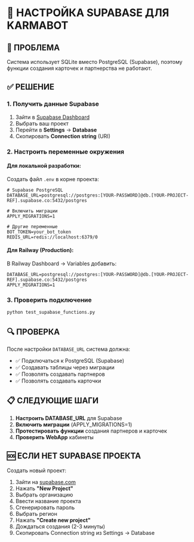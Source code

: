# 🔧 НАСТРОЙКА SUPABASE ДЛЯ KARMABOT

## 🚨 ПРОБЛЕМА
Система использует SQLite вместо PostgreSQL (Supabase), поэтому функции создания карточек и партнерства не работают.

## ✅ РЕШЕНИЕ

### 1. Получить данные Supabase
1. Зайти в [Supabase Dashboard](https://supabase.com/dashboard)
2. Выбрать ваш проект
3. Перейти в **Settings** → **Database**
4. Скопировать **Connection string** (URI)

### 2. Настроить переменные окружения

#### Для локальной разработки:
Создать файл `.env` в корне проекта:
```env
# Supabase PostgreSQL
DATABASE_URL=postgresql://postgres:[YOUR-PASSWORD]@db.[YOUR-PROJECT-REF].supabase.co:5432/postgres

# Включить миграции
APPLY_MIGRATIONS=1

# Другие переменные
BOT_TOKEN=your_bot_token
REDIS_URL=redis://localhost:6379/0
```

#### Для Railway (Production):
В Railway Dashboard → Variables добавить:
```
DATABASE_URL=postgresql://postgres:[YOUR-PASSWORD]@db.[YOUR-PROJECT-REF].supabase.co:5432/postgres
APPLY_MIGRATIONS=1
```

### 3. Проверить подключение
```bash
python test_supabase_functions.py
```

## 🔍 ПРОВЕРКА

После настройки `DATABASE_URL` система должна:
- ✅ Подключаться к PostgreSQL (Supabase)
- ✅ Создавать таблицы через миграции
- ✅ Позволять создавать партнеров
- ✅ Позволять создавать карточки

## 📋 СЛЕДУЮЩИЕ ШАГИ

1. **Настроить DATABASE_URL** для Supabase
2. **Включить миграции** (APPLY_MIGRATIONS=1)
3. **Протестировать функции** создания партнеров и карточек
4. **Проверить WebApp** кабинеты

## 🆘 ЕСЛИ НЕТ SUPABASE ПРОЕКТА

Создать новый проект:
1. Зайти на [supabase.com](https://supabase.com)
2. Нажать **"New Project"**
3. Выбрать организацию
4. Ввести название проекта
5. Сгенерировать пароль
6. Выбрать регион
7. Нажать **"Create new project"**
8. Дождаться создания (2-3 минуты)
9. Скопировать Connection string из Settings → Database

